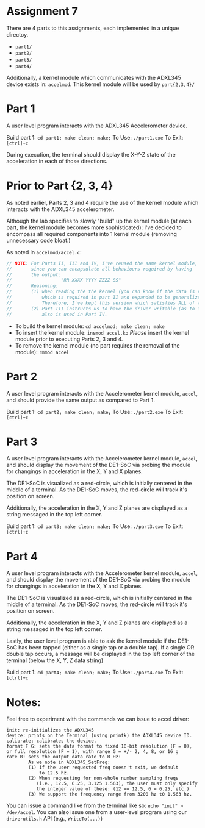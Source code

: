 # Assignment 7


There are 4 parts to this assignments, each implemented in a unique directoy.

* `part1/`
* `part2/`
* `part3/`
* `part4/`

Additionally, a kernel module which communicates with the ADXL345 device exists in: `accelmod`.
This kernel module will be used by `part{2,3,4}/`

# Part 1

A user level program interacts with the ADXL345 Accelerometer device.

Build part 1: `cd part1; make clean; make;`
To Use: `./part1.exe`
To Exit: `[ctrl]+c`

During execution, the terminal should display the X-Y-Z state of the acceleration in each of those directions.

# Prior to Part {2, 3, 4}

As noted earlier, Parts 2, 3 and 4 require the use of the kernel module which interacts
with the ADXL345 accelerometer.

Although the lab specifies to slowly "build" up the kernel module (at each part, the kernel module becomes more sophisticated):
I've decided to encompass all required components into 1 kernel module (removing unnecessary code bloat.)

As noted in `accelmod/accel.c`:

```c
// NOTE: For Parts II, III and IV, I've reused the same kernel module,
//       since you can encapsulate all behaviours required by having
//       the output:
//                  "RR XXXX YYYY ZZZZ SS"
//       Reasoning:
//       (1) when reading the the kernel (you can know if the data is ready or not) from "RR"
//           which is required in part II and expanded to be generalized in Part IV.
//           Therefore, I've kept this version which satisfies ALL of the requirements.
//       (2) Part III instructs us to have the driver writable (as to issue commands) which is
//           also is used in Part IV.
```

* To build the kernel module: `cd accelmod; make clean; make`
* To insert the kernel module: `insmod accel.ko` _Please_ insert the kernel module prior to executing Parts 2, 3 and 4.
* To remove the kernel module (no part requires the removal of the module): `rmmod accel`

# Part 2

A user level program interacts with the Accelerometer kernel module, `accel`, and should provide
the same output as compared to Part 1.

Build part 1: `cd part2; make clean; make;`
To Use: `./part2.exe`
To Exit: `[ctrl]+c`


# Part 3

A user level program interacts with the Accelerometer kernel module, `accel`, and should display the movement of the DE1-SoC
via probing the module for changings in acceleration in the X, Y and X planes.

The DE1-SoC is visualized as a red-circle, which is initially centered in the middle of a terminal.
As the DE1-SoC moves, the red-circle will track it's position on screen.

Additionally, the acceleration in the X, Y and Z planes are displayed as a string messaged in the top left corner.

Build part 1: `cd part3; make clean; make;`
To Use: `./part3.exe`
To Exit: `[ctrl]+c`


# Part 4

A user level program interacts with the Accelerometer kernel module, `accel`, and should display the movement of the DE1-SoC
via probing the module for changings in acceleration in the X, Y and X planes.

The DE1-SoC is visualized as a red-circle, which is initially centered in the middle of a terminal.
As the DE1-SoC moves, the red-circle will track it's position on screen.

Additionally, the acceleration in the X, Y and Z planes are displayed as a string messaged in the top left corner.

Lastly, the user level program is able to ask the kernel module if the DE1-SoC has been tapped (either as a single tap
or a double tap). If a single OR double tap occurs, a message will be displayed in the top left corner of the terminal
(below the X, Y, Z data string)

Build part 1: `cd part4; make clean; make;`
To Use: `./part4.exe`
To Exit: `[ctrl]+c`


# Notes:

Feel free to experiment with the commands we can issue to accel driver:

```
init: re-initializes the ADXL345
device: prints on the Terminal (using printk) the ADXL345 device ID.
calibrate: calibrates the device.
format F G: sets the data format to fixed 10-bit resolution (F = 0), or full resolution (F = 1), with range G = +/- 2, 4, 8, or 16 g
rate R: sets the output data rate to R Hz:
        As we note in ADXL345_SetFreq:
        (1) if the user requested freq doesn't exit, we default
            to 12.5 hz.
        (2) When requesting for non-whole number sampling freqs
           (i.e., 12.5, 6.25, 3.125 1.563), the user must only specify
           the integer value of these: (12 == 12.5, 6 = 6.25, etc.)
        (3) We support the frequency range from 3200 hz t0 1.563 hz.

```

You can issue a command like from the terminal like so: `echo "init" > /dev/accel`.
You can also issue one from a user-level program using our `driverutils.h` API (e.g., `WriteTo(...)`)
